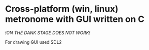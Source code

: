 # Cross-platform (win, linux) metronome with GUI written on C
*!ON THE DANK STAGE DOES NOT WORK!*  

For drawing GUI used SDL2
